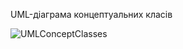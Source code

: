UML-діаграма концептуальних класів


![UMLConceptClasses](https://github.com/oleksandrblazhko/ai-213-hrushov/assets/101941157/164f14fc-cb20-4edc-a0df-97a42fc887e2)



